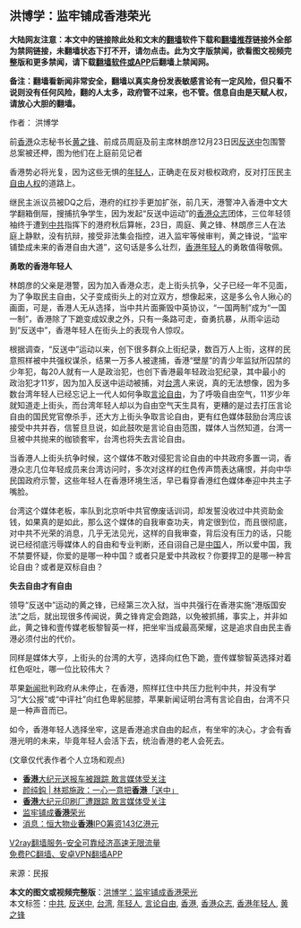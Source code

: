 <h2>洪博学：监牢铺成香港荣光</h2> <p class="notice"><b>大陆网友注意：本文中的链接除此处和文末的<a href="https://github.com/bannedbook/fanqiang" >翻墙</a>软件下载和<a href="https://github.com/killgcd/justmysocks/blob/master/README.md">翻墙推荐</a>链接外全部为禁网链接，未翻墙状态下打不开，请勿点击。此为文字版禁闻，欲看图文视频完整版和更多禁闻，请下载<a href="https://github.com/bannedbook/fanqiang">翻墙软件或APP</a>后翻墙上禁闻网。</p><p>备注：翻墙看新闻非常安全，翻墙以真实身份发表敏感言论有一定风险，但只看不说则没有任何风险，翻的人太多，政府管不过来，也不管。信息自由是天赋人权，请放心大胆的翻墙。</b></p>  <div class="entry"> <p>作者： 洪博学</p> <p id="conimg">前<a href="https://www.bannedbook.org/bnews/tag/%e9%a6%99%e6%b8%af/" class="st_tag internal_tag" rel="tag" title="标签 香港 下的日志">香港</a>众志秘书长<a href="https://www.bannedbook.org/bnews/tag/%e9%bb%84%e4%b9%8b%e9%94%8b/" class="st_tag internal_tag" rel="tag" title="标签 黄之锋 下的日志">黄之锋</a>、前成员周庭及前主席林朗彦12月23日因<a href="https://www.bannedbook.org/bnews/tag/%E5%8F%8D%E9%80%81%E4%B8%AD/" class="st_tag internal_tag" rel="tag" title="标签 反送中 下的日志">反送中</a>包围警总案被还柙，图为他们在上庭前见记者</p> <p>香港势必将光复，因为这些无惧的<a href="https://www.bannedbook.org/bnews/tag/%e5%b9%b4%e8%bd%bb%e4%ba%ba/" class="st_tag internal_tag" rel="tag" title="标签 年轻人 下的日志">年轻人</a>，正确走在反对极权政府，反对打压民主<span class='wp_keywordlink'><a href="https://www.bannedbook.org/forum19/" title="自由中国人权论坛" target="_blank">自由人权</a></span>的道路上。</p> <p>继民主派议员被DQ之后，港府的红抄手更加扩张，前几天，港警冲入香港中文大学翻箱倒屉，搜捕抗争学生，因为发起“反送中运动”的<a href="https://www.bannedbook.org/bnews/tag/%e9%a6%99%e6%b8%af%e4%bc%97%e5%bf%97/" class="st_tag internal_tag" rel="tag" title="标签 香港众志 下的日志">香港众志</a>团体，三位年轻领袖终于遭到<a href="https://www.bannedbook.org/bnews/tag/%e4%b8%ad%e5%85%b1/" class="st_tag internal_tag" rel="tag" title="标签 中共 下的日志">中共</a>指挥下的港府秋后算帐，23日，周庭、黄之锋、林朗彦三人在法庭上静默，没有抗辩，接受非法集会指控，进入监牢等候审判，黄之锋说，“监牢铺垫成未来的香港自由大道”，这句话是多么壮烈，<a href="https://www.bannedbook.org/bnews/tag/%E9%A6%99%E6%B8%AF%E5%B9%B4%E8%BD%BB%E4%BA%BA/" class="st_tag internal_tag" rel="tag" title="标签 香港年轻人 下的日志">香港年轻人</a>的勇敢值得敬佩。</p>  <p><strong>勇敢的香港年轻人</strong></p> <p>林朗彦的父亲是港警，因为加入香港众志，走上街头抗争，父子已经一年不见面，为了争取民主自由，父子变成街头上的对立双方，想像起来，这是多么令人揪心的画面，可是，香港人无从选择，当中共片面撕毁中英协议，“一国两制”成为“一国一制”，香港除了下跪变成奴隶之外，只有一条路可走，奋勇抗暴，从雨伞运动到“反送中”，香港年轻人在街头上的表现令人惊叹。</p> <p>根据调查，“反送中”运动以来，创下很多群众上街纪录，数百万人上街，这样的民意照样被中共强权谋杀，结果一万多人被逮捕，香港“壁屋”的青少年监狱所囚禁的少年犯，每20人就有一人是政治犯，也创下香港最年轻政治犯纪录，其中最小的政治犯才11岁，因为加入反送中运动被捕，对<a href="https://www.bannedbook.org/bnews/tag/%e5%8f%b0%e6%b9%be/" class="st_tag internal_tag" rel="tag" title="标签 台湾 下的日志">台湾</a>人来说，真的无法想像，因为多数台湾年轻人已经忘记上一代人如何争取<a href="https://www.bannedbook.org/bnews/tag/%e8%a8%80%e8%ae%ba%e8%87%aa%e7%94%b1/" class="st_tag internal_tag" rel="tag" title="标签 言论自由 下的日志">言论自由</a>，为了呼吸自由空气，11岁少年就知道走上街头，而台湾年轻人却以为自由空气天生具有，更糟的是过去打压言论自由的国民党官僚杀手，还大方上街头争取言论自由，更有红色媒体鼓励台湾应该接受中共并吞，信誓旦旦说，如此鼓吹是言论自由范围，媒体人当然知道，台湾一旦被中共抛来的枷锁套牢，台湾也将失去言论自由。</p> <p>当香港人上街头抗争时候，这个媒体不敢对侵犯言论自由的中共政府多置一词，香港众志几位年轻成员来台湾访问时，多次对这样的红色传声筒表达痛恨，并向中华民国政府示警，这些年轻人在香港环境生活，早已看穿香港红色媒体奉迎中共主子嘴脸。</p>  <p>台湾这个媒体老板，率队到北京听中共官僚废话训词，却发誓没收过中共资助金钱，如果真的是如此，那么这个媒体的自我审查功夫，肯定很到位，而且很彻底，对中共不光荣的消息，几乎无法见光，这样的自我审查，背后没有压力的话，只能说已经彻底污辱媒体人的自由和专业判断，还自诩自己是<span class='wp_keywordlink_affiliate'><a href="https://www.bannedbook.org/" title="中国" target="_blank">中国</a></span>人，所以爱中国，我不禁要怀疑，你爱的是哪一种中国？或者只是爱中共政权？你要捍卫的是哪一种言论自由？或者是双标自由？</p> <p><strong>失去自由才有自由</strong></p> <p>领导“反送中”运动的黄之锋，已经第三次入狱，当中共强行在香港实施“港版国安法”之后，就出现很多传闻说，黄之锋肯定会跑路，以免被抓捕，事实上，并非如此，黄之锋和壹传媒老板黎智英一样，把坐牢当成最高荣耀，这是追求自由民主香港必须付出的代价。</p> <p>同样是媒体大亨，上街头的台湾的大亨，选择向红色下跪，壹传媒黎智英选择对着红色呕吐，哪一位比较伟大？</p>  <p>苹果<span class='wp_keywordlink_affiliate'><a href="https://www.bannedbook.org/" title="新闻">新闻</a></span>批判政府从未停止，在香港，照样扛住中共压力批判中共，并没有学习“大公报”或“中评社”向红色卑躬屈膝，苹果新闻证明台湾有言论自由，台湾不只是一种声音而已。</p> <p>如今，香港年轻人选择坐牢，这是香港追求自由的起点，有坐牢的决心，才会有香港光明的未来，毕竟年轻人会活下去，统治香港的老人会死去。</p> <p>(文章仅代表作者个人立场和观点)</p> <ul class='op-related-articles' title='相关阅读'> <li><a href='https://www.bannedbook.org/bnews/taiwannews/20201127/1437835.html' target='_blank'><b>香港</b>大纪元送报车被跟踪 敢言媒体受关注</a></li> <li><a href='https://www.bannedbook.org/bnews/baitai/20201127/1437827.html' target='_blank'>颜纯鈎 | 林郑施政：一心一意把<b>香港</b>「送中」</a></li> <li><a href='https://www.bannedbook.org/bnews/bannedvideo/20201127/1437772.html' target='_blank'><b>香港</b>大纪元印刷厂遭跟踪 敢言媒体受关注</a></li> <li><a href='https://www.bannedbook.org/bnews/ssgc/20201127/1437691.html' target='_blank'>监牢铺成<b>香港</b>荣光</a></li> <li><a href='https://www.bannedbook.org/bnews/baitai/20201126/1437572.html' target='_blank'>消息：恒大物业<b>香港</b>IPO筹资143亿港元</a></li> </ul> <p class="texttj"> <a href="https://www.bannedbook.org/forum23/topic22702.html" target="_blank">V2ray翻墙服务-安全可靠经济高速无限流量</a><br/> <a href="https://github.com/bannedbook/fanqiang/wiki/%E7%A6%81%E9%97%BB%E7%BD%91%E5%AE%89%E5%8D%93%E7%BF%BB%E5%A2%99%E6%96%B0%E9%97%BBAPP" target="_blank">免费PC翻墙、安卓VPN翻墙APP</a></p><p> 来源：民报 </p> <a name='sharetosocial'></a>       <div><b>本文的图文或视频完整版</b>：<a href='https://www.bannedbook.org/bnews/comments/20201127/1437947.html'>洪博学：监牢铺成香港荣光</a></div>  </div><!--END ENTRY--> <div class="postfooter"> <div>本文标签：<a href="https://www.bannedbook.org/bnews/tag/%e4%b8%ad%e5%85%b1/" rel="tag">中共</a>, <a href="https://www.bannedbook.org/bnews/tag/%E5%8F%8D%E9%80%81%E4%B8%AD/" rel="tag">反送中</a>, <a href="https://www.bannedbook.org/bnews/tag/%e5%8f%b0%e6%b9%be/" rel="tag">台湾</a>, <a href="https://www.bannedbook.org/bnews/tag/%e5%b9%b4%e8%bd%bb%e4%ba%ba/" rel="tag">年轻人</a>, <a href="https://www.bannedbook.org/bnews/tag/%e8%a8%80%e8%ae%ba%e8%87%aa%e7%94%b1/" rel="tag">言论自由</a>, <a href="https://www.bannedbook.org/bnews/tag/%e9%a6%99%e6%b8%af/" rel="tag">香港</a>, <a href="https://www.bannedbook.org/bnews/tag/%e9%a6%99%e6%b8%af%e4%bc%97%e5%bf%97/" rel="tag">香港众志</a>, <a href="https://www.bannedbook.org/bnews/tag/%E9%A6%99%E6%B8%AF%E5%B9%B4%E8%BD%BB%E4%BA%BA/" rel="tag">香港年轻人</a>, <a href="https://www.bannedbook.org/bnews/tag/%e9%bb%84%e4%b9%8b%e9%94%8b/" rel="tag">黄之锋</a></div>  </div><!--END POSTFOOTER--> 